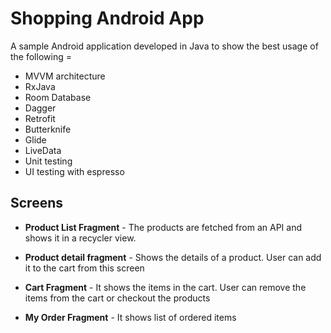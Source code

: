 # Shopping Android App
A sample Android application developed in Java to show the best usage of the following =

- MVVM architecture
- RxJava
- Room Database
- Dagger 
- Retrofit
- Butterknife
- Glide
- LiveData
- Unit testing 
- UI testing with espresso

## Screens

- **Product List Fragment** - The products are fetched from an API and shows it in a recycler view.

- **Product detail fragment** - Shows the details of a product. User can add it to the cart from this screen

- **Cart Fragment** - It shows the items in the cart. User can remove the items from the cart or checkout the products

- **My Order Fragment** - It shows list of ordered items 
